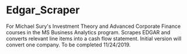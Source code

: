 # Edgar_Scraper
For Michael Sury's Investment Theory and Advanced Corporate Finance courses in the MS Business Analytics program.
Scrapes EDGAR and converts relevant line items into a cash flow statement.
Initial version will convert one company.
To be completed 11/24/2019.
